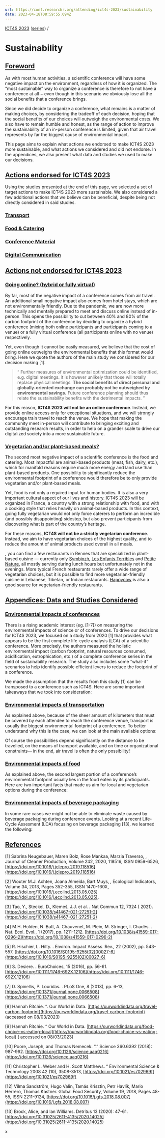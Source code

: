 ```yaml
---
url: https://conf.researchr.org/attending/ict4s-2023/sustainability
date: 2023-04-18T08:59:55.094Z
---
```


[ICT4S 2023](https://conf.researchr.org/home/ict4s-2023) ([series](https://conf.researchr.org/series/ict4s)) /

Sustainability
==============

[Foreword](#foreword)
---------------------

As with most human activities, a scientific conference will have some negative impact on the environment, regardless of
how it is organized. The “most sustainable” way to organize a conference is therefore to not have a conference at all −
even though in this scenario we obviously lose all the social benefits that a conference brings.

Since we did decide to organize a conference, what remains is a matter of making choices, by considering the tradeoff of
each decision, hoping that the social benefits of our choices will outweigh the environmental costs. We also have to
remain humble and honest, as the range of action to improve the sustainability of an in-person conference is limited,
given that air travel represents by far the biggest cause of environmental impact.

This page aims to explain what actions we endorsed to make ICT4S 2023 more sustainable, and what actions we considered
and did not endorse. In the appendices, we also present what data and studies we used to make our decisions.

[Actions endorsed for ICT4S 2023](#actions-endorsed-for-ict4s-2023)
-------------------------------------------------------------------

Using the studies presented at the end of this page, we selected a set of target actions to make ICT4S 2023 more
sustainable. We also considered a few additional actions that we believe can be beneficial, despite being not directly
considered in said studies.

### [Transport](#transport)

### [Food & Catering](#food-catering)

### [Conference Material](#conference-material)

### [Digital Communication](#digital-communication)

[Actions not endorsed for ICT4S 2023](#actions-not-endorsed-for-ict4s-2023)
---------------------------------------------------------------------------

### [Going online? (hybrid or fully virtual)](#going-online-hybrid-or-fully-virtual)

By far, most of the negative impact of a conference comes from air travel. An additional small negative impact also
comes from hotel stays, which are not environmentally friendly. Due to the pandemic, we are now more technically and
mentally prepared to meet and discuss online instead of in-person. This opens the possibility to cut between 40% and 80%
of the carbon footprint of the conference by deciding to organize a hybrid conference (mixing both online participants
and participants coming to a venue) or a fully virtual conference (all participants online with no venue) respectively.

Yet, even though it cannot be easily measured, we believe that the cost of going online outweighs the environmental
benefits that this format would bring. Here we quote the authors of the main study we considered for our decision making
\[1\]:

> “ Further measures of environmental optimization could be identified, e.g. digital meetings. It is however unlikely
> that those will totally replace physical meetings. **The social benefits of direct personal and globally-oriented
exchange can probably not be outweighed by environmental savings.** Future conference planning should thus relate the
> sustainability benefits with the detrimental impacts. ”

For this reason, **ICT4S 2023 will not be an online conference**. Instead, we provide online access only for exceptional
situations, and we will strongly encourage train travel to reach the venue. We hope that making the community meet
in-person will contribute to bringing exciting and outstanding research results, in order to help on a grander scale to
drive our digitalized society into a more sustainable future.

### [Vegetarian and/or plant-based meals?](#vegetarian-andor-plant-based-meals)

The second most negative impact of a scientific conference is the food and catering. Most impactful are animal-based
products (meat, fish, dairy, etc.), which for manifold reasons require much more energy and land use than plant-based
products. One possibility to significantly reduce the environmental footprint of a conference would therefore be to only
provide vegetarian and/or plant-based meals.

Yet, food is not only a required input for human bodies. It is also a very important cultural aspect of our lives and
history. ICT4S 2023 will be organized in France, a country with a strong relationship with food, and with a cooking
style that relies heavily on animal-based products. In this context, going fully vegetarian would not only force
caterers to perform an incredible (and possibly disappointing) sidestep, but also prevent participants from discovering
what is part of the country’s heritage.

For these reasons, **ICT4S will not be a strictly vegetarian conference**. Instead, we aim to have vegetarian choices of
the highest quality, and to reduce the amount of animal products used overall in all meals.

, you can find a few restaurants in Rennes that are specialized in plant-based cuisine — currently
only [Symbiozh](https://symbiozh.fr/), [Les Enfants Terribles](https://www.facebook.com/enfantsterribles.cafe/)
and [Petite Nature](https://fr-fr.facebook.com/PetiteNatureRennes/), all mostly serving during lunch hours but
unfortunately not in the evenings. More typical French restaurants rarely offer a wide range of vegetarian choices, but
it is possible to find more vegetarian-friendly cuisine in Lebanese, Tibetan, or Indian
restaurants. [Happycow](https://www.happycow.net/searchmap?s=3&location=Rennes%2C+France) is also a good source for
vegetarian-friendly restaurants.

[Appendices: Data and Studies Considered](#appendices-data-and-studies-considered)
----------------------------------------------------------------------------------

### [Environmental impacts of conferences](#environmental-impacts-of-conferences)

There is a rising academic interest (eg. \[1-7\]) on measuring the environmental impacts of science or of conferences.
To drive our decisions for ICT4S 2023, we focused on a study from 2020 \[1\] that provides what appears to be the first
complete life-cycle analysis (LCA) of a scientific conference. More precisely, the authors measured the holistic
environmental impact (carbon footprint, natural resources consumed, acidification, eutrophication, etc.) of a complete
conference series in the field of sustainability research. The study also includes some “what-if” scenarios to help
identify possible efficient levers to reduce the footprint of a conference.

We made the assumption that the results from this study \[1\] can be transposed to a conference such as ICT4S. Here are
some important takeaways that we took into consideration:

### [Environmental impacts of transportation](#environmental-impacts-of-transportation)

As explained above, because of the sheer amount of kilometers that must be covered by each attendee to reach the
conference venue, transport is usually the biggest environmental footprint of a conference. To better understand why
this is the case, we can look at the main available options:

Of course the possibilities depend significantly on the distance to be travelled, on the means of transport available,
and on time or organizational constraints— in the end, air travel is often the only possibility!

### [Environmental impacts of food](#environmental-impacts-of-food)

As explained above, the second largest portion of a conference’s environmental footprint usually lies in the food eaten
by its participants. Here are two important facts that made us aim for local and vegetarian options during the
conference:

### [Environmental impacts of beverage packaging](#environmental-impacts-of-beverage-packaging)

In some rare cases we might not be able to eliminate waste caused by beverage packaging during conference events.
Looking at a recent Life-Cycle Assesment (LCA) focusing on beverage packaging \[13\], we learned the following:

[References](#references)
-------------------------

\[1\] Sabrina Neugebauer, Maren Bolz, Rose Mankaa, Marzia Traverso, , Journal of Cleaner Production, Volume 242, 2020,
118516, ISSN 0959-6526, [https://doi.org/10.1016/j.jclepro.2019.118516](https://doi.org/10.1016/j.jclepro.2019.118516)

\[2\] Wouter M.J. Achten, Joana Almeida, Bart Muys, , Ecological Indicators, Volume 34, 2013, Pages 352-355, ISSN
1470-160X, [https://doi.org/10.1016/j.ecolind.2013.05.025](https://doi.org/10.1016/j.ecolind.2013.05.025).

\[3\] Tao, Y., Steckel, D., Klemeš, J.J. et al. . Nat Commun 12, 7324 (
2021). [https://doi.org/10.1038/s41467-021-27251-2](https://doi.org/10.1038/s41467-021-27251-2)

\[4\] M.H. Holden, N. Butt, A. Chauvenet, M. Plein, M. Stringer, I. Chadès. . Nat. Ecol. Evol., 1 (2017), pp.
1211-1212. [https://doi.org/10.1038/s41559-017-0296-2](https://doi.org/10.1038/s41559-017-0296-2)

\[5\] R. Hischier, L. Hilty. . Environ. Impact Assess. Rev., 22 (2002), pp.
543-557. [https://doi.org/10.1016/S0195-9255(02)00027-6](https://doi.org/10.1016/S0195-9255(02)00027-6)

\[6\] S. Desiere. . EuroChoices, 15 (2016), pp.
56-61. [https://doi.org/10.1111/1746-692X.12106](https://doi.org/10.1111/1746-692X.12106)

\[7\] D. Spinellis, P. Louridas. . PLoS One, 8 (2013), pp.
6-13, [https://doi.org/10.1371/journal.pone.0066508](https://doi.org/10.1371/journal.pone.0066508)

\[8\] Hannah Ritchie. “. Our World in
Data. [https://ourworldindata.org/travel-carbon-footprint](https://ourworldindata.org/travel-carbon-footprint) (accessed
on 08/03/2023)

\[9\] Hannah Ritchie. “ Our World in
Data. [https://ourworldindata.org/food-choice-vs-eating-local](https://ourworldindata.org/food-choice-vs-eating-local) (
accessed on 08/03/2023)

\[10\] Poore, Joseph, and Thomas Nemecek. “.” Science 360.6392 (2018):
987-992. [https://doi.org/10.1126/science.aaq0216](https://doi.org/10.1126/science.aaq0216)

\[11\] Christopher L. Weber and H. Scott Matthews. “ Environmental Science & Technology 2008 42 (10),
3508-3513, [https://doi.org/10.1021/es702969f](https://doi.org/10.1021/es702969f)

\[12\] Vilma Sandström, Hugo Valin, Tamás Krisztin, Petr Havlík, Mario Herrero, Thomas Kastner. Global Food Security,
Volume 19, 2018, Pages 48-55, ISSN
2211-9124, [https://doi.org/10.1016/j.gfs.2018.08.007](https://doi.org/10.1016/j.gfs.2018.08.007)

\[13\] Brock, Alice, and Ian Williams. Detritus 13 (2020):
47-61. [https://doi.org/10.31025/2611-4135/2020.14025](https://doi.org/10.31025/2611-4135/2020.14025)

x
